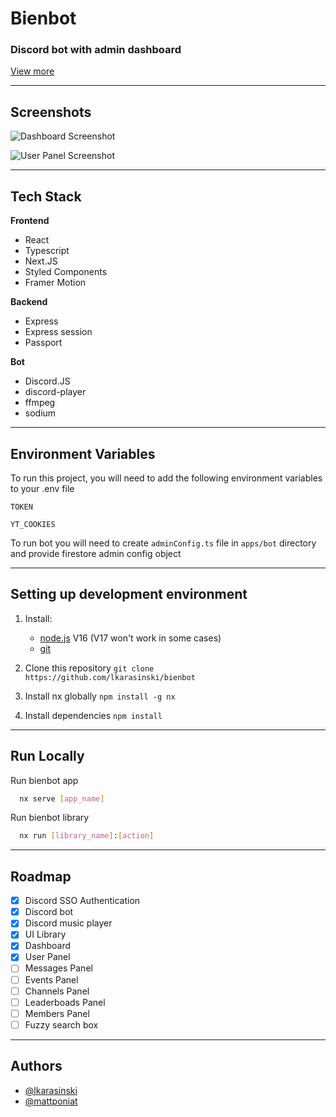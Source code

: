 # Bienbot

### Discord bot with admin dashboard

[View more](https://www.lkarasinski.pl/bienbot)

---

## Screenshots

![Dashboard Screenshot](https://s3.eu-west-3.amazonaws.com/www.data.lkarasinski.pl/bienbot/bienbot_dashboard.png)

![User Panel Screenshot](https://s3.eu-west-3.amazonaws.com/www.data.lkarasinski.pl/bienbot/user_panel.png)

---

## Tech Stack

**Frontend**

-   React
-   Typescript
-   Next.JS
-   Styled Components
-   Framer Motion

**Backend**

-   Express
-   Express session
-   Passport

**Bot**

-   Discord.JS
-   discord-player
-   ffmpeg
-   sodium

---

## Environment Variables

To run this project, you will need to add the following environment variables to your .env file

`TOKEN`

`YT_COOKIES`

To run bot you will need to create `adminConfig.ts` file in
`apps/bot` directory and provide firestore admin config object

---

## Setting up development environment

1. Install:

    - [node.js](https://nodejs.org/en/) V16 (V17 won't work in some cases)
    - [git](https://git-scm.com/downloads)

2. Clone this repository `git clone https://github.com/lkarasinski/bienbot`

3. Install nx globally `npm install -g nx`

4. Install dependencies `npm install`

---

## Run Locally

Run bienbot app

```bash
  nx serve [app_name]
```

Run bienbot library

```bash
  nx run [library_name]:[action]
```

---

## Roadmap

-   [x] Discord SSO Authentication
-   [x] Discord bot
-   [x] Discord music player
-   [x] UI Library
-   [x] Dashboard
-   [x] User Panel
-   [ ] Messages Panel
-   [ ] Events Panel
-   [ ] Channels Panel
-   [ ] Leaderboads Panel
-   [ ] Members Panel
-   [ ] Fuzzy search box

---

## Authors

-   [@lkarasinski](https://www.github.com/lkarasinski)
-   [@mattponiat](https://www.github.com/mattponiat)
